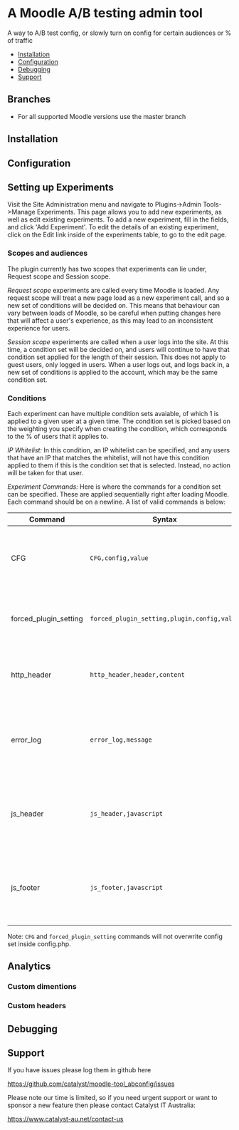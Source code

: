# A Moodle A/B testing admin tool

A way to A/B test config, or slowly turn on config for certain audiences or % of traffic

* [Installation](#installation)
* [Configuration](#configuration)
* [Debugging](#debugging)
* [Support](#support)


Branches
--------

* For all supported Moodle versions use the master branch

Installation
------------


Configuration
-------------
## Setting up Experiments
Visit the Site Administration menu and navigate to Plugins->Admin Tools->Manage Experiments. This page allows you to add new experiments, as well as edit existing experiments. To add a new experiment, fill in the fields, and click 'Add Experiment'. To edit the details of an existing experiment, click on the Edit link inside of the experiments table, to go to the edit page.
### Scopes and audiences
The plugin currently has two scopes that experiments can lie under, Request scope and Session scope.

*Request scope* experiments are called every time Moodle is loaded. Any request scope will treat a new page load as a new experiment call, and so a new set of conditions will be decided on. This means that behaviour can vary between loads of Moodle, so be careful when putting changes here that will affect a user's experience, as this may lead to an inconsistent experience for users.

*Session scope* experiments are called when a user logs into the site. At this time, a condition set will be decided on, and users will continue to have that condition set applied for the length of their session. This does not apply to guest users, only logged in users. When a user logs out, and logs back in, a new set of conditions is applied to the account, which may be the same condition set.

### Conditions
Each experiment can have multiple condition sets avaiable, of which 1 is applied to a given user at a given time. The condition set is picked based on the weighting you specify when creating the condition, which corresponds to the % of users that it applies to.

*IP Whitelist:* In this condition, an IP whitelist can be specified, and any users that have an IP that matches the whitelist, will not have this condition applied to them if this is the condition set that is selected. Instead, no action will be taken for that user.

*Experiment Commands:* Here is where the commands for a condition set can be specified. These are applied sequentially right after loading Moodle. Each command should be on a newline. A list of valid commands is below:


|Command |Syntax |Example | Description|
|--------|-------|--------|------------|
|CFG|`CFG,config,value`|`CFG,passwordpolicy,1`|This command sets moodle core configurations to a specified value.|
|forced_plugin_setting|`forced_plugin_setting,plugin,config,value`|`forced_plugin_setting,auth_manual,expiration,1`| This command sets a plugin configuration to a specified value.|
|http_header|`http_header,header,content`|`http_header,From,example@example.org`|This command sends HTTP headers during the page load.|
|error_log|`error_log,message`|`error_log,error message`| This command logs the given messages into the PHP error_log for the webserver.|
|js_header|`js_header,javascript`|`js_header,console.log('example');`| This command runs small JavaScript chunks just before the page headers are sent.|
|js_footer|`js_footer,javascript`|`js_footer,console.log('exmaple');`| This command runs small JavaScript chunks just before the page footer is sent.|

Note: `CFG` and `forced_plugin_setting` commands will not overwrite config set inside config.php.

## Analytics

### Custom dimentions 

### Custom headers




Debugging
---------


Support
-------

If you have issues please log them in github here

https://github.com/catalyst/moodle-tool_abconfig/issues

Please note our time is limited, so if you need urgent support or want to
sponsor a new feature then please contact Catalyst IT Australia:

https://www.catalyst-au.net/contact-us
